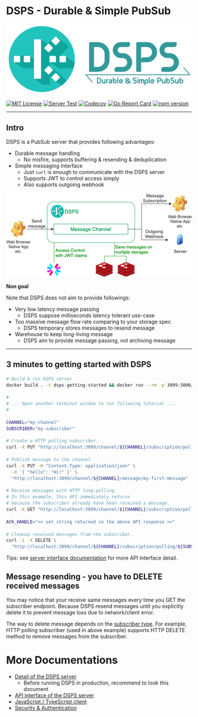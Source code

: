 # DSPS - Durable & Simple PubSub

![DSPS Banner](./img/logo/DSPS.svg)

[![MIT License](https://img.shields.io/badge/LICENSE-MIT-brightgreen)](./LICENSE)
[![Server Test](https://github.com/m3dev/dsps/workflows/Server%20Test/badge.svg?1)](https://github.com/m3dev/dsps/actions?query=workflow%3A%22Server+Test%22)
[![Codecov](https://codecov.io/gh/m3dev/dsps/branch/main/graph/badge.svg)](https://codecov.io/gh/m3dev/dsps)
[![Go Report Card](https://goreportcard.com/badge/github.com/m3dev/dsps/server)](https://goreportcard.com/report/github.com/m3dev/dsps/server)
[![npm version](https://badge.fury.io/js/%40dsps%2Fclient.svg)](https://badge.fury.io/js/%40dsps%2Fclient)

---
## Intro

DSPS is a PubSub server that provides following advantages:

- Durable message handling
  - No misfire, supports buffering & resending & deduplication
- Simple messaging interface
  - Just `curl` is enough to communicate with the DSPS server
  - Supports JWT to control access simply
  - Also supports outgoing webhook

![DSPS system diagram](./img/README/diagram.drawio.png)

__Non goal__

Note that DSPS does not aim to provide followings:

- Very low latency message passing
  - DSPS suppose milliseconds latency tolerant use-case
- Too massive message flow rate comparing to your storage spec
  - DSPS temporary stores messages to resend message
- Warehouse to keep long-living message
  - DSPS aim to provide message passing, not archiving message

---
## 3 minutes to getting started with DSPS

```sh
# Build & run DSPS server
docker build . -t dsps-getting-started && docker run --rm -p 3099:3000/tcp dsps-getting-started

#
# ... Open another terminal window to run following tutorial ...
#

CHANNEL="my-channel"
SUBSCRIBER="my-subscriber"

# Create a HTTP polling subscriber.
curl -X PUT "http://localhost:3099/channel/${CHANNEL}/subscription/polling/${SUBSCRIBER}"

# Publish message to the channel.
curl -X PUT -H "Content-Type: application/json" \
  -d '{ "hello": "Hi!" }' \
  "http://localhost:3099/channel/${CHANNEL}/message/my-first-message"

# Receive messages with HTTP long-polling.
# In this example, this API immediately returns
# because the subscriber already have been received a message.
curl -X GET "http://localhost:3099/channel/${CHANNEL}/subscription/polling/${SUBSCRIBER}?timeout=30s&max=64"

ACK_HANDLE="<< set string returned in the above API response >>"

# Cleanup received messages from the subscriber.
curl -i -X DELETE \
  "http://localhost:3099/channel/${CHANNEL}/subscription/polling/${SUBSCRIBER}/message?ackHandle=${ACK_HANDLE}"
```

Tips: see [server interface documentation](./server/doc/interface) for more API interface detail.

## Message resending - you have to DELETE received messages

You may notice that your receive same messages every time you GET the subscriber endpoint. Because DSPS resend messages until you explicitly delete it to prevent message loss due to network/client error.

The way to delete message depends on the [subscriber type](./server/doc/interface/subscribe/README.md). For example, HTTP polling subscriber (used in above example) supports HTTP DELETE method to remove messages from the subscriber.

# More Documentations

- [Detail of the DSPS server](./server/README.md)
  - Before running DSPS in production, recommend to look this document
- [API interface of the DSPS server](./server/doc/interface)
- [JavaScript / TypeScript client](./client/js/README.md)
- [Security & Authentication](./server/doc/security.md)
